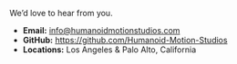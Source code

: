 We’d love to hear from you.

- **Email:** info@humanoidmotionstudios.com  
- **GitHub:** https://github.com/Humanoid-Motion-Studios  
- **Locations:** Los Angeles & Palo Alto, California
